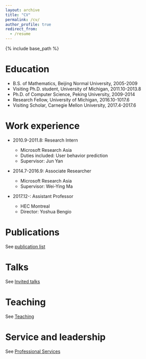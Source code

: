 ```yaml
---
layout: archive
title: "CV"
permalink: /cv/
author_profile: true
redirect_from:
  - /resume
---
```


{% include base_path %}

Education
======
* B.S. of Mathematics, Beijing Normal University, 2005-2009
* Visiting Ph.D. student, University of Michigan, 2011.10-2013.8
* Ph.D. of Computer Science, Peking University, 2009-2014
* Research Fellow, University of Michigan, 2016.10-1017.6
* Visiting Scholar, Carnegie Mellon University, 2017.4-2017.6

Work experience
======
* 2010.9-2011.8: Research Intern
  * Microsoft Research Asia
  * Duties included: User behavior prediction
  * Supervisor: Jun Yan

* 2014.7-2016.9: Associate Researcher
  * Microsoft Research Asia
  * Supervisor: Wei-Ying Ma

* 2017.12-: Assistant Professor
  * HEC Montreal
  * Director: Yoshua Bengio
  

Publications
======
  See [publication list](/publications/)


Talks
======
  See [Invited talks](/talks/)

Teaching
======
  See [Teaching](/teaching)
  
Service and leadership
======
  See [Professional Services](/services/)
